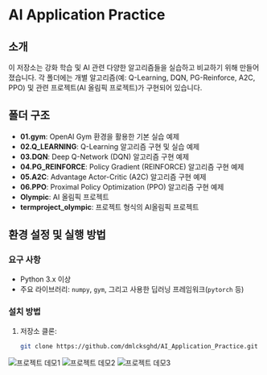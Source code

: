 # AI Application Practice

## 소개
이 저장소는 강화 학습 및 AI 관련 다양한 알고리즘들을 실습하고 비교하기 위해 만들어졌습니다. 각 폴더에는 개별 알고리즘(예: Q-Learning, DQN, PG-Reinforce, A2C, PPO) 및 관련 프로젝트(AI 올림픽 프로젝트)가 구현되어 있습니다.

## 폴더 구조
- **01.gym**: OpenAI Gym 환경을 활용한 기본 실습 예제
- **02.Q_LEARNING**: Q-Learning 알고리즘 구현 및 실습 예제
- **03.DQN**: Deep Q-Network (DQN) 알고리즘 구현 예제
- **04.PG_REINFORCE**: Policy Gradient (REINFORCE) 알고리즘 구현 예제
- **05.A2C**: Advantage Actor-Critic (A2C) 알고리즘 구현 예제
- **06.PPO**: Proximal Policy Optimization (PPO) 알고리즘 구현 예제
- **Olympic**: AI 올림픽 프로젝트
- **termproject_olympic**: 프로젝트 형식의 AI올림픽 프로젝트

## 환경 설정 및 실행 방법

### 요구 사항
- Python 3.x 이상
- 주요 라이브러리: `numpy`, `gym`, 그리고 사용한 딥러닝 프레임워크(`pytorch` 등)

### 설치 방법
1. 저장소 클론:
   ```bash
   git clone https://github.com/dmlcksghd/AI_Application_Practice.git

![프로젝트 데모1](./gif/gif1.gif)
![프로젝트 데모2](./gif/gif2.gif)
![프로젝트 데모3](./gif/gif3.gif)
